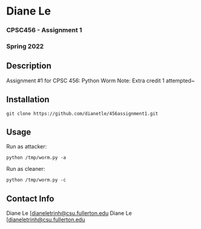 # Diane Le
### CPSC456 - Assignment 1
### Spring 2022

## Description
Assignment #1 for CPSC 456: Python Worm 
Note: Extra credit 1 attempted~

## Installation

```
git clone https://github.com/dianetle/456assignment1.git
```

## Usage

Run as attacker:
```
python /tmp/worm.py -a
```

Run as cleaner:
```
python /tmp/worm.py -c
```

## Contact Info

Diane Le [dianeletrinh@csu.fullerton.edu
Diane Le [dianeletrinh@csu.fullerton.edu
